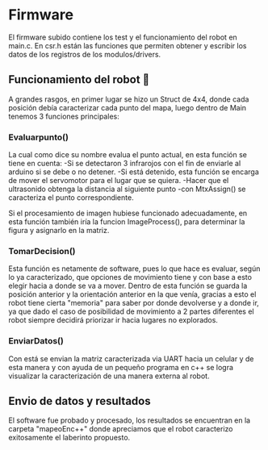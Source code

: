 # Firmware

El firmware subido contiene los test y el funcionamiento del robot en main.c. En csr.h están las funciones que permiten obtener y escribir los datos de los registros de los modulos/drivers. 

## Funcionamiento del robot 🚀

A grandes rasgos, en primer lugar se hizo un Struct de 4x4, donde cada posición debía caracterizar cada punto del mapa, luego dentro de Main tenemos 3 funciones principales:

### Evaluarpunto()
La cual como dice su nombre evalua el punto actual, en esta función se tiene en cuenta: 
   -Si se detectaron 3 infrarojos con el fin de enviarle al arduino si se debe o no detener.
   -Si está detenido, esta función se encarga de mover el servomotor para el lugar que se quiera.
   -Hacer que el ultrasonido obtenga la distancia al siguiente punto
   -con MtxAssign() se caracteriza el punto correspondiente.

Si el procesamiento de imagen hubiese funcionado adecuadamente, en esta función también iría la funcion ImageProcess(), para determinar la figura y asignarlo en la matriz.

### TomarDecision()
Esta función es netamente de software, pues lo que hace es evaluar, según lo ya caracterizado, que opciones de movimiento tiene y con base a esto elegir hacia a donde se va a mover. Dentro de esta función se guarda la posición anterior y la orientación anterior en la que venía, gracias a esto el robot tiene cierta "memoria" para saber por donde devolverse y a donde ir, ya que dado el caso de posibilidad de movimiento a 2 partes diferentes el robot siempre decidirá priorizar ir hacia lugares no explorados.

### EnviarDatos()
Con está se envian la matriz caracterizada via UART hacia un celular y de esta manera y con ayuda de un pequeño programa en c++ se logra visualizar la caracterización de una manera externa al robot.


## Envio de datos y resultados
El software fue probado y procesado, los resultados se encuentran en la carpeta "mapeoEnc++" donde apreciamos que el robot caracterizo exitosamente el laberinto propuesto.

